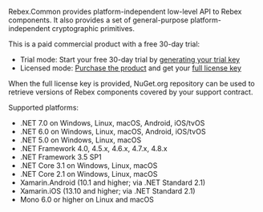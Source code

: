 Rebex.Common provides platform-independent low-level API to Rebex components. It also provides a set of general-purpose platform-independent cryptographic primitives.

This is a paid commercial product with a free 30-day trial:

- Trial mode: Start your free 30-day trial by [generating your trial key](https://www.rebex.net/support/trial-key.aspx)
- Licensed mode: [Purchase the product](https://www.rebex.net/shop/) and get your [full license key](https://www.rebex.net/protected/nuget)

When the full license key is provided, NuGet.org repository can be used to retrieve versions of Rebex components covered by your support contract.

Supported platforms:

- .NET 7.0 on Windows, Linux, macOS, Android, iOS/tvOS
- .NET 6.0 on Windows, Linux, macOS, Android, iOS/tvOS
- .NET 5.0 on Windows, Linux, macOS
- .NET Framework 4.0, 4.5.x, 4.6.x, 4.7.x, 4.8.x
- .NET Framework 3.5 SP1
- .NET Core 3.1 on Windows, Linux, macOS
- .NET Core 2.1 on Windows, Linux, macOS
- Xamarin.Android (10.1 and higher; via .NET Standard 2.1)
- Xamarin.iOS (13.10 and higher; via .NET Standard 2.1)
- Mono 6.0 or higher on Linux and macOS

